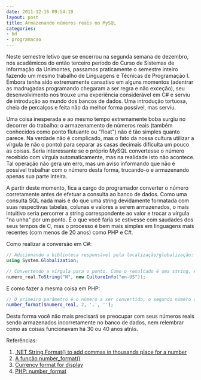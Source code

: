 ```yaml
---
date: 2011-12-16 09:54:19
layout: post
title: Armazenando números reais no MySQL
categories:
- bd
- programacao
---
```


Neste semestre letivo que se encerrou na segunda semana de dezembro, nós acadêmicos do então terceiro período do Curso de Sistemas de Informação da Unimontes, passamos praticamente o semestre inteiro fazendo um mesmo trabalho de Linguagens e Técnicas de Programação I. Embora tenha sido extremamente cansativo em alguns momentos (adentrar as madrugadas programando chegaram a ser regra e não exceção), seu desenvolvimento nos trouxe uma experiência considerável em C# e serviu de introdução ao mundo dos bancos de dados. Uma introdução tortuosa, cheia de percalços e feita não da melhor forma possível, mas serviu.

Uma coisa inesperada e ao mesmo tempo extremamente boba surgiu no decorrer do trabalho: o armazenamento de números reais (também conhecidos como ponto flutuante ou "float") não é tão simples quanto parece. Na verdade não é complicado, mas o fato da nossa cultura utilizar a vírgula (e não o ponto) para separar as casas decimais dificulta um pouco as coisas. Seria interessante se o próprio MySQL convertesse o número recebido com vírgula automaticamente, mas na realidade isto não acontece. Tal operação não gera um erro, mas um aviso informando que não é possível trabalhar com o número desta forma, trucando-o e armazenando apenas sua parte inteira.

A partir deste momento, fica a cargo do programador converter o número corretamente antes de efetuar a consulta ao banco de dados. Como uma consulta SQL nada mais é do que uma string devidamente formatada com suas respectivas tabelas, colunas e valores a serem armazenados, o mais intuitivo seria percorrer a string correspondente ao valor e trocar a vírgula "na unha" por um ponto. É o que você faria se estivesse com saudades dos seus tempos de C, mas o processo é bem mais simples em linguagens mais recentes (com menos de 20 anos) como PHP e C#.

Como realizar a conversão em C#:

``` csharp
// Adicionando a biblioteca responsável pela localização/globalização:
using System.Globalization;

// Convertendo a vírgula para o ponto. Como o resultado é uma string, é interessante já utilizar a conversão na hora de formatar a query SQL. O "N" informa que queremos o resultado como um número (poderia ser "C" para converter para moeda, já com o cifrão, por exemplo). O segundo parâmetro diz que ele deve ser formatado na notação americana, onde se utiliza ponto como separador de casas decimais:
numero_real.ToString("N", new CultureInfo("en-US"));
```

E como fazer a mesma coisa em PHP:

``` php
// O primeiro parâmetro é o número a ser convertido, o segundo número de casas decimais, o terceiro o separador das casas decimais e o quarto o separador das casas de milhar (uma string vazia, no caso, já que não queremos nada além do ponto). O retorno também é uma string e não um número:
number_format($numero_real, 2, '.', '');
```

Desta forma você não mais precisará se preocupar com seus números reais sendo armazenados incorretamente no banco de dados, nem relembrar como as coisas funcionavam há 30 ou 40 anos atrás.

Referências:  
1. [.NET String.Format() to add commas in thousands place for a number](http://stackoverflow.com/questions/105770/net-string-format-to-add-commas-in-thousands-place-for-a-number)  
2. [A função number_format()](http://imasters.com.br/artigo/448/php/a_funcao_number_format/)  
3. [Currency format for display](http://stackoverflow.com/questions/4842332/currency-format-for-display)  
4. [PHP: number_format](http://www.php.net/manual/en/function.number-format.php)
